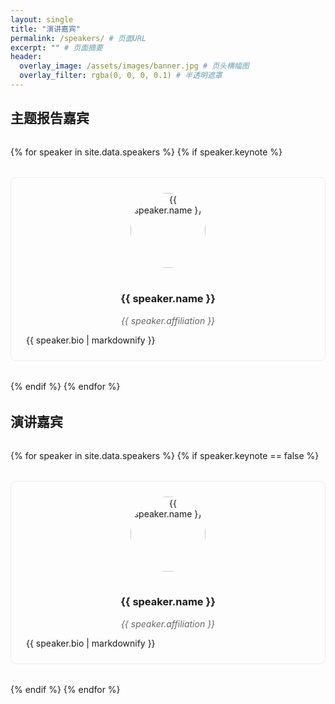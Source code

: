 ```yaml
---
layout: single
title: "演讲嘉宾"
permalink: /speakers/ # 页面URL
excerpt: "" # 页面摘要
header:
  overlay_image: /assets/images/banner.jpg # 页头横幅图
  overlay_filter: rgba(0, 0, 0, 0.1) # 半透明遮罩
---
```


## 主题报告嘉宾

<div class="speakers-grid">
  {% for speaker in site.data.speakers %}
    {% if speaker.keynote %}
      <div class="speaker-card">
        <img src="{{ speaker.avatar | relative_url}}" alt="{{ speaker.name }}" class="speaker-avatar">
        <h3>{{ speaker.name }}</h3>
        <p class="speaker-affiliation">{{ speaker.affiliation }}</p>
        <div class="speaker-bio">{{ speaker.bio | markdownify }}</div>
      </div>
    {% endif %}
  {% endfor %}
</div>

## 演讲嘉宾

<div class="speakers-grid">
  {% for speaker in site.data.speakers %}
    {% if speaker.keynote == false %}
      <div class="speaker-card">
        <img src="{{ speaker.avatar  | relative_url}}" alt="{{ speaker.name }}" class="speaker-avatar">
        <h3>{{ speaker.name }}</h3>
        <p class="speaker-affiliation">{{ speaker.affiliation }}</p>
        <div class="speaker-bio">{{ speaker.bio | markdownify }}</div>
      </div>
    {% endif %}
  {% endfor %}
</div>

<style>
  /* 自定义演讲者卡片样式 */
  .speakers-grid {
    display: grid;
    grid-template-columns: repeat(1, minmax(250px, 1fr));
    gap: 2rem;
    margin: 2rem 0;
  }
  .speaker-card {
    border: 1px solid #eee;
    padding: 1.5rem;
    border-radius: 8px;
    text-align: center;
  }
  .speaker-avatar {
    width: 120px;
    height: 120px;
    border-radius: 50%;
    object-fit: cover;
    margin-bottom: 1rem;
  }
  .speaker-affiliation {
    color: #666;
    font-style: italic;
  }
  .speaker-bio {
  text-align: justify;
  text-justify: inter-word; /* 或 inter-character 根据需求 */
  hyphens: auto; /* 允许单词在必要时断字 */
}
</style>
